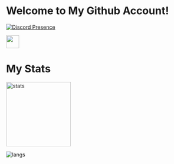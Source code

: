 <h1>Welcome to My Github Account!</h1>

[![Discord Presence](https://lanyard-profile-readme.vercel.app/api/610832153776881685?theme=dark&bg=020018&animated=true&hideDiscrim=true&borderRadius=40px)](https://discord.com/users/610832153776881685)

<p>
  <a href="https://discord.com/users/610832153776881685" target"blank_"><img src="https://img.shields.io/badge/discord%20-7289DA.svg?&style=for-the-badge&logo=discord&logoColor=white" height="35px"></a>
</p>
<p>
<h1>My Stats</h1>
  <img src="https://github-readme-stats.vercel.app/api?username=TheFierroS&count_private=true&show_icons=true&theme=dark&hide_border=true" width="%100" height="175px" alt="stats" />
</p>

<p><img align="left" src="https://github-readme-stats.vercel.app/api/top-langs?username=TheFierroS&show_icons=true&theme=dark&locale=en&layout=compact" alt="langs"/></p>
